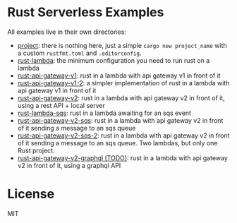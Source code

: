 # Rust Serverless Examples

All examples live in their own directories:

- [project](/project): there is nothing here, just a simple `cargo new project_name` with a custom `rustfmt.toml` and `.editorconfig`.
- [rust-lambda](/rust-lambda): the minimum configuration you need to run rust on a lambda
- [rust-api-gateway-v1](/rust-api-gateway-v1): rust in a lambda with api gateway v1 in front of it
- [rust-api-gateway-v1-2](/rust-api-gateway-v1-2): a simpler implementation of rust in a lambda with api gateway v1 in front of it
- [rust-api-gateway-v2](/rust-api-gateway-v2): rust in a lambda with api gateway v2 in front of it, using a rest API + local server
- [rust-lambda-sqs](/rust-lambda-sqs): rust in a lambda awaiting for an sqs event
- [rust-api-gateway-v2-sqs](/rust-api-gateway-v2-sqs): rust in a lambda with api gateway v2 in front of it sending a message to an sqs queue
- [rust-api-gateway-v2-sqs-2](/rust-api-gateway-v2-sqs-2): rust in a lambda with api gateway v2 in front of it sending a message to an sqs queue. Two lambdas, but only one Rust project.
- [rust-api-gateway-v2-graphql (TODO)](/): rust in a lambda with api gateway v2 in front of it, using a graphql API

# License

MIT
